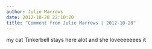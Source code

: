 ```yaml
---
author: Julie Marrows
date: 2012-10-28 22:10:20
title: "Comment from Julie Marrows | 2012-10-28"
---
```

my cat Tinkerbell stays here alot and she loveeeeeees it

